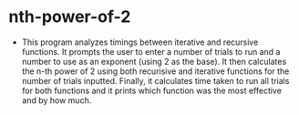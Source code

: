 # nth-power-of-2

- This program analyzes timings between iterative and recursive functions. It prompts the user to enter a number of trials to run and a number to use as an exponent (using 2 as the base). It then calculates the n-th power of 2 using both recurisive and iterative functions for the number of trials inputted. Finally, it calculates time taken to run all trials for both functions and it prints which function was the most effective and by how much.
